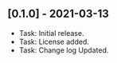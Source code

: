 ## [0.1.0] - 2021-03-13
* Task: Initial release.
* Task: License added.
* Task: Change log Updated.
